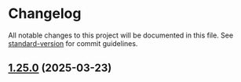 # Changelog

All notable changes to this project will be documented in this file. See [standard-version](https://github.com/conventional-changelog/standard-version) for commit guidelines.

## [1.25.0](https://github.com/yetto-tools/hs-ecommerce/compare/v1.27.0...v1.25.0) (2025-03-23)
